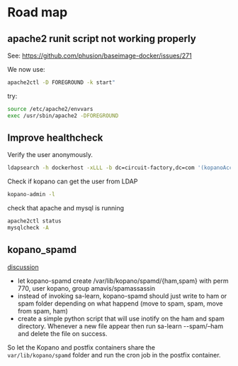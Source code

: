 # Road map

## apache2 runit script not working properly

See: https://github.com/phusion/baseimage-docker/issues/271

We now use:
```bash
apache2ctl -D FOREGROUND -k start"
```

try:
```bash
source /etc/apache2/envvars
exec /usr/sbin/apache2 -DFOREGROUND
```

## Improve healthcheck
Verify the user anonymously.
```bash
ldapsearch -h dockerhost -xLLL -b dc=circuit-factory,dc=com '(kopanoAccount=1)'
```

Check if kopano can get the user from LDAP
```bash
kopano-admin -l
```
check that apache and mysql is running
```bash
apache2ctl status
mysqlcheck -A
```

## kopano_spamd

[discussion](https://jira.kopano.io/browse/KC-666)

- let kopano-spamd create /var/lib/kopano/spamd/{ham,spam} with perm 770, user kopano, group amavis/spamassassin
- instead of invoking sa-learn, kopano-spamd should just write to ham  or spam folder depending on what happend (move to spam, spam, move from  spam, ham)
- create a simple python script that will use inotify on the ham and  spam directory. Whenever a new file appear then run sa-learn --spam/–ham  and delete the file on success.

So let the Kopano and postfix containers share the `var/lib/kopano/spamd` folder and run the cron job in the postfix container.